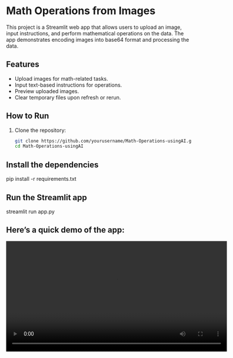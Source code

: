# Math Operations from Images

This project is a Streamlit web app that allows users to upload an image, input instructions, and perform mathematical operations on the data. The app demonstrates encoding images into base64 format and processing the data.

## Features
- Upload images for math-related tasks.
- Input text-based instructions for operations.
- Preview uploaded images.
- Clear temporary files upon refresh or rerun.

## How to Run
1. Clone the repository:
   ```bash
   git clone https://github.com/yourusername/Math-Operations-usingAI.git
   cd Math-Operations-usingAI

## Install the dependencies

pip install -r requirements.txt

## Run the Streamlit app
streamlit run app.py

## Here’s a quick demo of the app:

<video width="600" controls>
  <source src="https://github.com/edgelearningcentre/Math-Operations-usingAI/blob/main/Screencast%20from%2004-01-25%2011%3A25%3A15%20AM%20IST.webm" type="video/webm">
</video>
